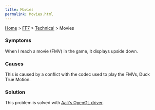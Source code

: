 ```yaml
---
title: Movies
permalink: Movies.html
---
```


[Home](../../Main%20Page.md) > [FF7](../../FF7.md) > [Technical](../Technical.md) > Movies

### Symptoms

When I reach a movie (FMV) in the game, it displays upside down.

### Causes

This is caused by a conflict with the codec used to play the FMVs, Duck
True Motion.

### Solution

This problem is solved with [Aali's OpenGL driver][].

  [Aali's OpenGL driver]: http://forums.qhimm.com/index.php?topic=8306.0
